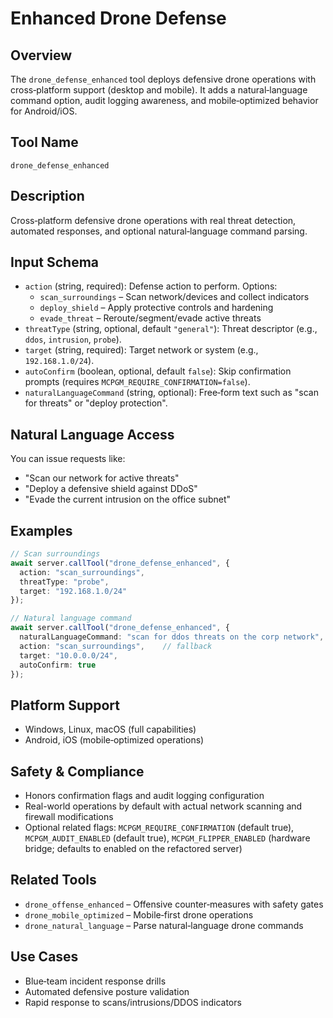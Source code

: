 # Enhanced Drone Defense

## Overview
The `drone_defense_enhanced` tool deploys defensive drone operations with cross‑platform support (desktop and mobile). It adds a natural‑language command option, audit logging awareness, and mobile‑optimized behavior for Android/iOS.

## Tool Name
`drone_defense_enhanced`

## Description
Cross‑platform defensive drone operations with real threat detection, automated responses, and optional natural‑language command parsing.

## Input Schema
- `action` (string, required): Defense action to perform. Options:
  - `scan_surroundings` – Scan network/devices and collect indicators
  - `deploy_shield` – Apply protective controls and hardening
  - `evade_threat` – Reroute/segment/evade active threats
- `threatType` (string, optional, default `"general"`): Threat descriptor (e.g., `ddos`, `intrusion`, `probe`).
- `target` (string, required): Target network or system (e.g., `192.168.1.0/24`).
- `autoConfirm` (boolean, optional, default `false`): Skip confirmation prompts (requires `MCPGM_REQUIRE_CONFIRMATION=false`).
- `naturalLanguageCommand` (string, optional): Free‑form text such as "scan for threats" or "deploy protection".

## Natural Language Access
You can issue requests like:
- "Scan our network for active threats"
- "Deploy a defensive shield against DDoS"
- "Evade the current intrusion on the office subnet"

## Examples

```typescript
// Scan surroundings
await server.callTool("drone_defense_enhanced", {
  action: "scan_surroundings",
  threatType: "probe",
  target: "192.168.1.0/24"
});

// Natural language command
await server.callTool("drone_defense_enhanced", {
  naturalLanguageCommand: "scan for ddos threats on the corp network",
  action: "scan_surroundings",    // fallback
  target: "10.0.0.0/24",
  autoConfirm: true
});
```

## Platform Support
- Windows, Linux, macOS (full capabilities)
- Android, iOS (mobile‑optimized operations)

## Safety & Compliance
- Honors confirmation flags and audit logging configuration
- Real-world operations by default with actual network scanning and firewall modifications
- Optional related flags: `MCPGM_REQUIRE_CONFIRMATION` (default true), `MCPGM_AUDIT_ENABLED` (default true), `MCPGM_FLIPPER_ENABLED` (hardware bridge; defaults to enabled on the refactored server)

## Related Tools
- `drone_offense_enhanced` – Offensive counter‑measures with safety gates
- `drone_mobile_optimized` – Mobile‑first drone operations
- `drone_natural_language` – Parse natural‑language drone commands

## Use Cases
- Blue‑team incident response drills
- Automated defensive posture validation
- Rapid response to scans/intrusions/DDOS indicators
